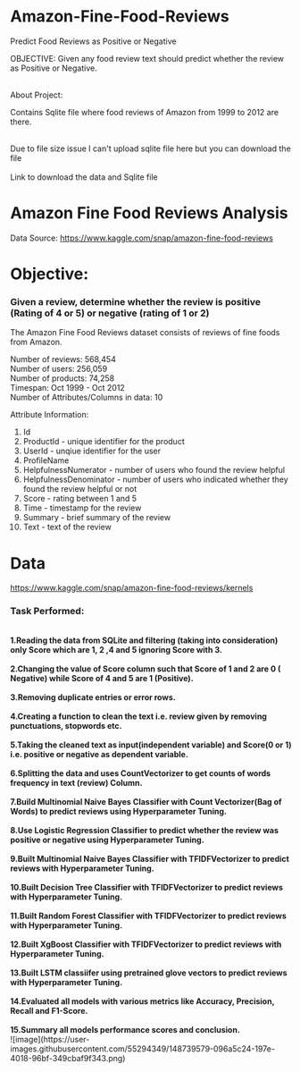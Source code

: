 # Amazon-Fine-Food-Reviews
Predict Food Reviews as Positive or Negative 

OBJECTIVE: Given any food review text should predict whether the review as Positive or Negative.

<br>About Project: </br>

Contains Sqlite file where food reviews of Amazon from 1999 to 2012 are there.

<br> Due to file size issue I can't upload sqlite file here but you can download the file <br>
<br> Link to download the data and Sqlite file </br>

# Amazon Fine Food Reviews Analysis


Data Source: https://www.kaggle.com/snap/amazon-fine-food-reviews <br>


# Objective:
### Given a review, determine whether the review is positive (Rating of 4 or 5) or negative (rating of 1 or 2)

The Amazon Fine Food Reviews dataset consists of reviews of fine foods from Amazon.<br>

Number of reviews: 568,454<br>
Number of users: 256,059<br>
Number of products: 74,258<br>
Timespan: Oct 1999 - Oct 2012<br>
Number of Attributes/Columns in data: 10 

Attribute Information:

1. Id
2. ProductId - unique identifier for the product
3. UserId - unqiue identifier for the user
4. ProfileName
5. HelpfulnessNumerator - number of users who found the review helpful
6. HelpfulnessDenominator - number of users who indicated whether they found the review helpful or not
7. Score - rating between 1 and 5
8. Time - timestamp for the review
9. Summary - brief summary of the review
10. Text - text of the review

</b>

# Data
https://www.kaggle.com/snap/amazon-fine-food-reviews/kernels

### Task Performed: 

<br>
<b>1.Reading the data from SQLite and filtering (taking into consideration) only Score which are 1, 2 ,4 and 5 ignoring Score with 3.</b></br>
<br><b>2.Changing the value of Score column such that Score of 1 and 2 are 0 ( Negative) while Score of 4 and 5 are 1 (Positive).</b></br>
<br><b>3.Removing duplicate entries or error rows.</b></br>
<br><b>4.Creating a function to clean the text i.e. review given by removing punctuations, stopwords etc.</b></br>
<br><b>5.Taking the cleaned text as input(independent variable) and Score(0 or 1) i.e. positive or negative as dependent variable.</b></br>
<br><b>6.Splitting the data and uses CountVectorizer to get counts of words frequency in text (review) Column.</b></br>
<br><b>7.Build Multinomial Naive Bayes Classifier with Count Vectorizer(Bag of Words) to predict reviews using Hyperparameter Tuning.</b></br>
<br><b>8.Use Logistic Regression Classifier to predict whether the review was positive or negative using Hyperparameter Tuning.</b></br>
<br><b>9.Built Multinomial Naive Bayes Classifier with TFIDFVectorizer to predict reviews with Hyperparameter Tuning.</b></br>
<br><b>10.Built Decision Tree Classifier with TFIDFVectorizer to predict reviews with Hyperparameter Tuning.</b></br>
<br><b>11.Built Random Forest Classifier with TFIDFVectorizer to predict reviews with Hyperparameter Tuning.</b></br>
<br><b>12.Built XgBoost Classifier with TFIDFVectorizer to predict reviews with Hyperparameter Tuning.</b></br>
<br><b>13.Built LSTM classiifer using pretrained glove vectors to predict reviews with Hyperparameter Tuning.</b></br>
<br><b>14.Evaluated all models with various metrics like Accuracy, Precision, Recall and F1-Score.</b></br>
<br><b>15.Summary all models performance scores and conclusion.</b></br>
![image](https://user-images.githubusercontent.com/55294349/148739579-096a5c24-197e-4018-96bf-349cbaf9f343.png)




